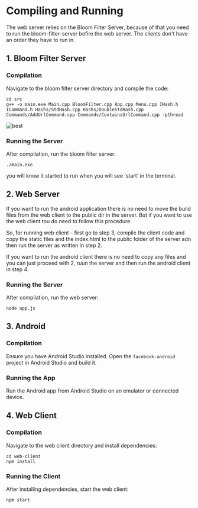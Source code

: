 # Compiling and Running 

The web server relies on the Bloom Filter Server, because of that you need to run the bloom-filter-server befire the web server. The clients don't have an order they have to run in.

## 1. Bloom Filter Server

### Compilation

Navigate to the bloom filter server directory and compile the code:

```
cd src
g++ -o main.exe Main.cpp BloomFilter.cpp App.cpp Menu.cpp IHash.h ICommand.h Hashs/StdHash.cpp Hashs/DoubleStdHash.cpp 
Commands/AddUrlCommand.cpp Commands/ContainsUrlCommand.cpp -pthread
```

![best](https://github.com/edenbdv/FooBar-Server/assets/148945751/f5ec4787-423a-4631-a336-5baabd5e7e83)


### Running the Server

After compilation, run the bloom filter server:

```
./main.exe
```

you will know it started to run when you will see 'start' in the terminal.

## 2. Web Server

If you want to run the android application there is no need to move the build files from the web client to 
the public dir in the server. But if you want to use the web client tou do need to follow this procedure.

So, for running web client - first go to step 3, compile the client code and copy
the static files and the index.html to the public folder of the server adn then run the server 
as written in step 2.

If you want to run the android client there is no need to copy any files and you
can just proceed with 2, ruun the server and then run the android client in step 4.

### Running the Server

After compilation, run the web server:

```
node app.js
```

## 3. Android

### Compilation

Ensure you have Android Studio installed. Open the `facebook-android` project in Android Studio and build it.

### Running the App

Run the Android app from Android Studio on an emulator or connected device.

## 4. Web Client

### Compilation

Navigate to the web client directory and install dependencies:

```
cd web-client
npm install
```

### Running the Client

After installing dependencies, start the web client:

```
npm start
```
